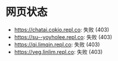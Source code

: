 # 网页状态
- https://chatai.cokio.repl.co: 失败 (403)
- https://su--yoyholee.repl.co: 失败 (403)
- https://qi.limqin.repl.co: 失败 (403)
- https://veg.linlim.repl.co: 失败 (403)
